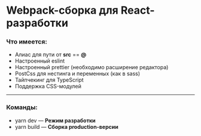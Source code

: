 # Webpack-сборка для React-разработки

### Что имеется:

- Алиас для пути от **src** == **@**
- Настроенный eslint
- Настроенный prettier (необходимо расширение редактора)
- PostCss для нестинга и переменных (как в sass)
- Тайпчекинг для TypeScript
- Поддержка CSS-модулей

---

### Команды:

- yarn dev — **Режим разработки**
- yarn build — **Сборка production-версии**
